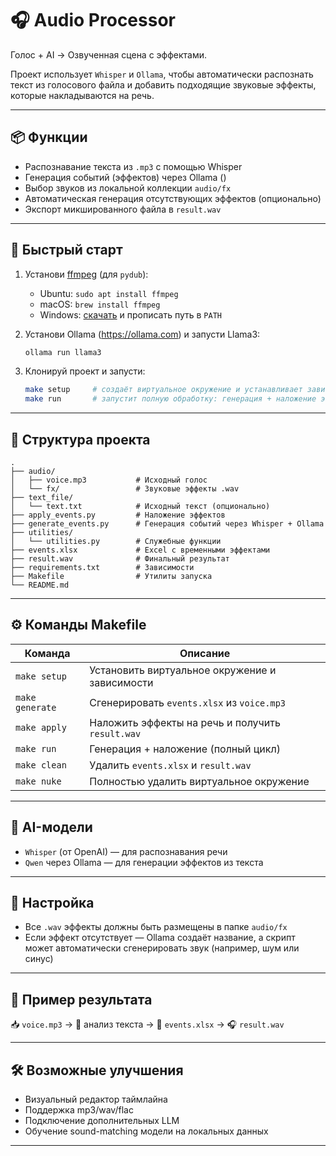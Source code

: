# 🎧 Audio Processor

Голос + AI → Озвученная сцена с эффектами.

Проект использует `Whisper` и `Ollama`, чтобы автоматически распознать текст из голосового файла и добавить подходящие звуковые эффекты, которые накладываются на речь.

---

## 📦 Функции

- Распознавание текста из `.mp3` с помощью Whisper
- Генерация событий (эффектов) через Ollama ()
- Выбор звуков из локальной коллекции `audio/fx`
- Автоматическая генерация отсутствующих эффектов (опционально)
- Экспорт микшированного файла в `result.wav`

---

## 🚀 Быстрый старт

1. Установи [ffmpeg](https://ffmpeg.org/download.html) (для `pydub`):
   - Ubuntu: `sudo apt install ffmpeg`
   - macOS: `brew install ffmpeg`
   - Windows: [скачать](https://ffmpeg.org/download.html) и прописать путь в `PATH`

2. Установи Ollama (https://ollama.com) и запусти Llama3:
   ```bash
   ollama run llama3
   ```

3. Клонируй проект и запусти:
   ```bash
   make setup     # создаёт виртуальное окружение и устанавливает зависимости
   make run       # запустит полную обработку: генерация + наложение эффектов
   ```

---

## 📁 Структура проекта

```
.
├── audio/
│   ├── voice.mp3           # Исходный голос
│   └── fx/                 # Звуковые эффекты .wav
├── text_file/
│   └── text.txt            # Исходный текст (опционально)
├── apply_events.py         # Наложение эффектов
├── generate_events.py      # Генерация событий через Whisper + Ollama
├── utilities/
│   └── utilities.py        # Служебные функции
├── events.xlsx             # Excel с временными эффектами
├── result.wav              # Финальный результат
├── requirements.txt        # Зависимости
├── Makefile                # Утилиты запуска
└── README.md
```

---

## ⚙️ Команды Makefile

| Команда        | Описание                          |
|----------------|-----------------------------------|
| `make setup`   | Установить виртуальное окружение и зависимости |
| `make generate`| Сгенерировать `events.xlsx` из `voice.mp3`     |
| `make apply`   | Наложить эффекты на речь и получить `result.wav` |
| `make run`     | Генерация + наложение (полный цикл) |
| `make clean`   | Удалить `events.xlsx` и `result.wav` |
| `make nuke`    | Полностью удалить виртуальное окружение |

---

## 🤖 AI-модели

- `Whisper` (от OpenAI) — для распознавания речи
- `Qwen` через Ollama — для генерации эффектов из текста

---

## 🔧 Настройка

- Все `.wav` эффекты должны быть размещены в папке `audio/fx`
- Если эффект отсутствует — Ollama создаёт название, а скрипт может автоматически сгенерировать звук (например, шум или синус)

---

## 📝 Пример результата

📥 `voice.mp3` → 🧠 анализ текста → 🎵 `events.xlsx` → 🎧 `result.wav`

---

## 🛠 Возможные улучшения

- Визуальный редактор таймлайна
- Поддержка mp3/wav/flac
- Подключение дополнительных LLM
- Обучение sound-matching модели на локальных данных

---





